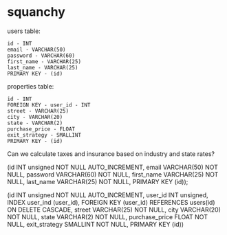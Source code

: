 # squanchy

users table:
```
id - INT
email - VARCHAR(50)
password - VARCHAR(60)
first_name - VARCHAR(25)
last_name - VARCHAR(25)
PRIMARY KEY - (id)
```

properties table:
```
id - INT
FOREIGN KEY - user_id - INT
street - VARCHAR(25)
city - VARCHAR(20)
state - VARCHAR(2)
purchase_price - FLOAT
exit_strategy - SMALLINT
PRIMARY KEY - (id)
```

Can we calculate taxes and insurance based on industry and state rates?

(id INT unsigned NOT NULL AUTO_INCREMENT, email VARCHAR(50) NOT NULL, password VARCHAR(60) NOT NULL, first_name VARCHAR(25) NOT NULL, last_name VARCHAR(25) NOT NULL, PRIMARY KEY (id));

(id INT unsigned NOT NULL AUTO_INCREMENT, user_id INT unsigned, INDEX user_ind (user_id), FOREIGN KEY (user_id) REFERENCES users(id) ON DELETE CASCADE, street VARCHAR(25) NOT NULL, city VARCHAR(20) NOT NULL, state VARCHAR(2) NOT NULL, purchase_price FLOAT NOT NULL, exit_strategy SMALLINT NOT NULL, PRIMARY KEY (id))
